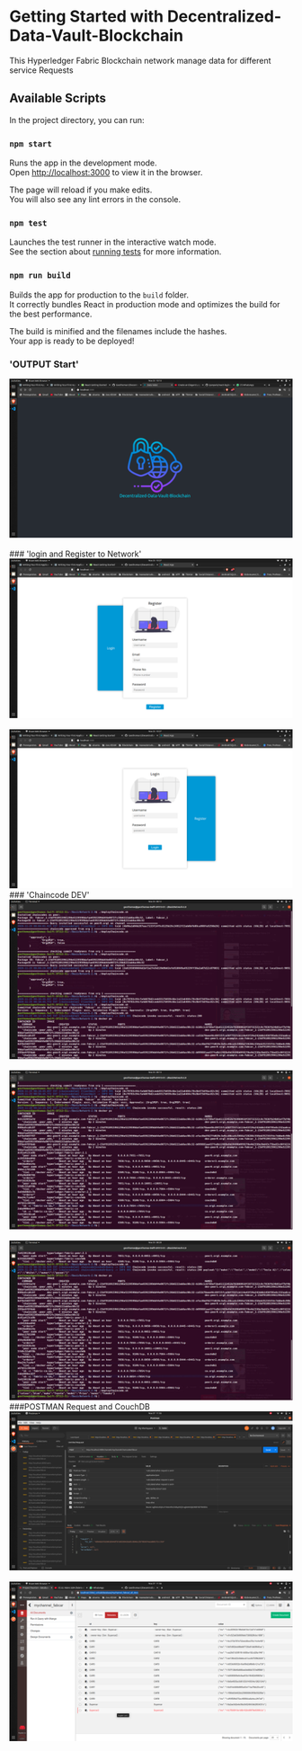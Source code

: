 # Getting Started with Decentralized-Data-Vault-Blockchain
This  Hyperledger Fabric Blockchain network manage data for different service Requests

## Available Scripts

In the project directory, you can run:

### `npm start`

Runs the app in the development mode.\
Open [http://localhost:3000](http://localhost:3000) to view it in the browser.

The page will reload if you make edits.\
You will also see any lint errors in the console.

### `npm test`

Launches the test runner in the interactive watch mode.\
See the section about [running tests](https://facebook.github.io/create-react-app/docs/running-tests) for more information.

### `npm run build`

Builds the app for production to the `build` folder.\
It correctly bundles React in production mode and optimizes the build for the best performance.

The build is minified and the filenames include the hashes.\
Your app is ready to be deployed!


### 'OUTPUT Start'
<img src="out1.png">
<br>
<br>
### 'login and Register to Network'
<img src="out2.png">
<br>
<br>
<img src="out3.png">
### 'Chaincode DEV'
<img src="out4.png">
<br>
<br>
<img src="out5.png">
<br>
<br>
<img src="out6.png">
###POSTMAN Request and CouchDB
<img src="out7.png">
<br>
<br>
<img src="out8.png"



